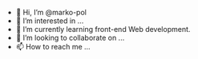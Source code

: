 - 👋 Hi, I’m @marko-pol
- 👀 I’m interested in ...
- 🌱 I’m currently learning front-end Web development.
- 💞️ I’m looking to collaborate on ...
- 📫 How to reach me ...

<!---
marko-pol/marko-pol is a ✨ special ✨ repository because its `README.md` (this file) appears on your GitHub profile.
You can click the Preview link to take a look at your changes.
--->

